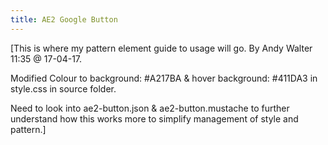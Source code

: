 ```yaml
---
title: AE2 Google Button
---
```


[This is where my pattern element guide to usage will go.
By Andy Walter 11:35 @ 17-04-17.

Modified Colour to background: #A217BA & hover background: #411DA3 in style.css in source folder.

Need to look into ae2-button.json & ae2-button.mustache to further understand how this works more
to simplify management of style and pattern.]